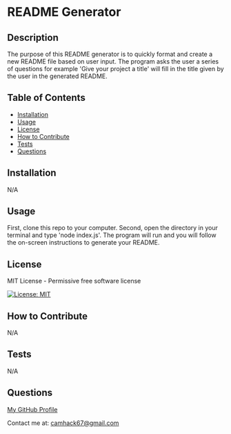 # README Generator


## Description

The purpose of this README generator is to quickly format and create a new README file based on user input. The program asks the user a series of questions for example 'Give your project a title' will fill in the title given by the user in the generated README.

## Table of Contents

- [Installation](#Installation)
- [Usage](#Usage)
- [License](#License)
- [How to Contribute](#How_to_Contribute)
- [Tests](#Tests)
- [Questions](#Questions)

## Installation

N/A

## Usage

First, clone this repo to your computer. Second, open the directory in your terminal and type 'node index.js'. The program will run and you will follow the on-screen instructions to generate your README.

## License

MIT License - Permissive free software license

[![License: MIT](https://img.shields.io/badge/License-MIT-yellow.svg)](https://opensource.org/licenses/MIT)

## How to Contribute

N/A

## Tests

N/A

## Questions

[My GitHub Profile](https://github.com/cameronhack)

Contact me at: camhack67@gmail.com
